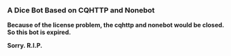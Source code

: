 ### A Dice Bot Based on CQHTTP and Nonebot

**Because of the license problem, the cqhttp and nonebot would be closed. So this bot is expired.**

**Sorry. R.I.P.**
